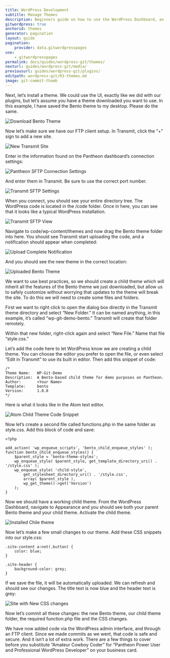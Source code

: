```yaml
---
title: WordPress Development
subtitle: Manage Themes
description: Beginners guide on how to use the WordPress Dashboard, an SFTP client, and your text editor of choice to work quickly, safely and easily on Pantheon's Git-based platform.
gitwordpress: true
anchorid: themes
generator: pagination
layout: guide
pagination:
    provider: data.gitwordpresspages
use:
    - gitwordpresspages
permalink: docs/guides/wordpress-git/themes/
nexturl: guides/wordpress-git/media/
previousurl: guides/wordpress-git/plugins/
editpath: wordpress-git/03-themes.md
image: git-commit-thumb
---
```

Next, let’s install a theme. We could use the UI, exactly like we did with our plugins, but let’s assume you have a theme downloaded you want to use. In this example, I have saved the Bento theme to my desktop. Please do the same.

![Download Bento Theme](/source/docs/assets/images/guides/git-wordpress/download-bento.png)

Now let’s make sure we have our FTP client setup. In Transmit, click the “+” sign to add a new site.

![New Transmit Site](/source/docs/assets/images/guides/git-wordpress/transmit-new-site.png)

Enter in the information found on the Pantheon dashboard’s connection settings:

![Pantheon SFTP Connection Settings](/source/docs/assets/images/guides/git-wordpress/sftp-connection.png)

And enter them in Transmit. Be sure to use the correct port number.

![Transmit SFTP Settings](/source/docs/assets/images/guides/git-wordpress/transmit-settings.png)

When you connect, you should see your entire directory tree. The WordPress code is located in the /code folder. Once in here, you can see that it looks like a typical WordPress installation.

![Transmit SFTP View](/source/docs/assets/images/guides/git-wordpress/transmit-ftp-view.png)

Navigate to code/wp-content/themes and now drag the Bento theme folder into here. You should see Transmit start uploading the code, and a notification should appear when completed:

![Upload Complete Notification](/source/docs/assets/images/guides/git-wordpress/transmit-upload-complete.png)

And you should see the new theme in the correct location:

![Uploaded Bento Theme](/source/docs/assets/images/guides/git-wordpress/bento-uploaded.png)

We want to use best practices, so we should create a child theme which will inherit all the features of the Bento theme we just downloaded, but allow us to safely customize without worrying that updates to the theme will break the site. To do this we will need to create some files and folders.

First we want to right click to open the dialog box directly in the Transmit theme directory and select “New Folder.” It can be named anything, in this example, it’s called “wp-git-demo-bento.” Transmit will create that folder remotely.

Within that new folder, right-click again and select “New File.” Name that file “style.css.”

Let’s add the code here to let WordPress know we are creating a child theme. You can choose the editor you prefer to open the file, or even select “Edit in Transmit” to use its built in editor. Then add this snippet of code:
```
/*
Theme Name:   WP-Git-Demo
Description:  A Bento-based child theme for demo purposes on Pantheon.
Author:       <Your Name>
Template:     bento
Version:      1.0.0
*/
```
Here is what it looks like in the Atom text editor.

![Atom Child Theme Code Snippet](/source/docs/assets/images/guides/git-wordpress/atom.png)

Now let’s create a second file called functions.php in the same folder as style.css. Add this block of code and save:
```
<?php

add_action( 'wp_enqueue_scripts', 'bento_child_enqueue_styles' );
function bento_child_enqueue_styles() {
	$parent_style = 'bento-theme-styles';
    wp_enqueue_style( $parent_style, get_template_directory_uri() . '/style.css' );
    wp_enqueue_style( 'child-style',
        get_stylesheet_directory_uri() . '/style.css',
        array( $parent_style ),
        wp_get_theme()->get('Version')
    );
}
```

Now we should have a working child theme. From the WordPress Dashboard, navigate to Appearance and you should see both your parent Bento theme and your child theme. Activate the child theme.

![Installed Chile theme](/source/docs/assets/images/guides/git-wordpress/all-installed-themes.png)

Now let’s make a few small changes to our theme. Add these CSS snippets into our style.css:

```
.site-content a:not(.button) {
    color: blue;
}

.site-header {
    background-color: grey;
}

```

If we save the file, it will be automatically uploaded. We can refresh and should see our changes. The title text is now blue and the header text is grey:

![Site with New CSS changes](/source/docs/assets/images/guides/git-wordpress/new-css.png)

Now let’s commit all these changes: the new Bento theme, our child theme folder, the required function.php file and the CSS changes.

We have now added code via the WordPress admin interface, and through an FTP client. Since we made commits as we went, that code is safe and secure. And it isn’t a lot of extra work. There are a few things to cover before you substitute “Amateur Cowboy Coder” for “Pantheon Power User and Professional WordPress Developer” on your business card.

